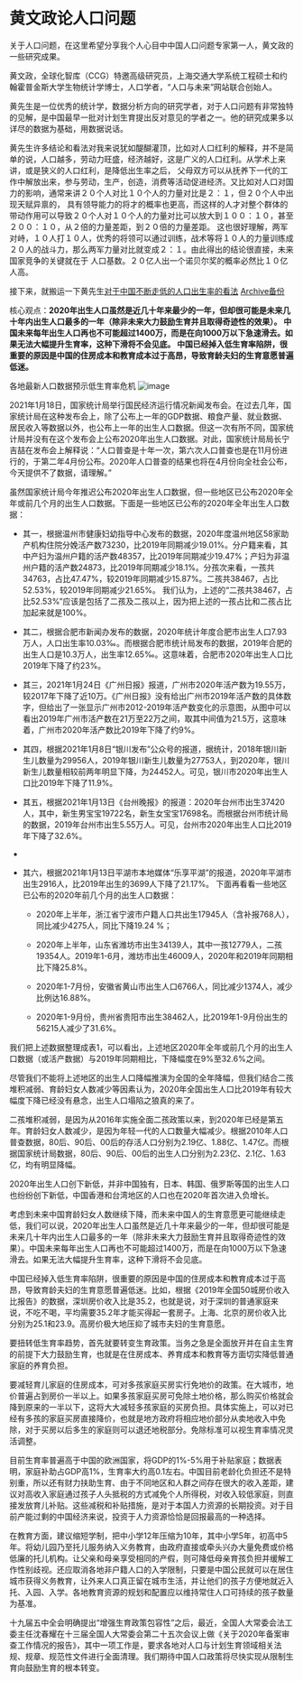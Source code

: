 # 黄文政论人口问题

关于人口问题，在这里希望分享我个人心目中中国人口问题专家第一人，黄文政的一些研究成果。

黄文政，全球化智库（CCG）特邀高级研究员，上海交通大学系统工程硕士和约翰霍普金斯大学生物统计学博士，人口学者，“人口与未来”网站联合创始人。

黄先生是一位优秀的统计学，数据分析方向的研究学者，对于人口问题有非常独特的见解，是中国最早一批对计划生育提出反对意见的学者之一。他的研究成果多以详尽的数据为基础，用数据说话。

黄先生许多结论和看法对我来说犹如醍醐灌顶，比如对人口红利的解释，并不是简单的说，人口越多，劳动力旺盛，经济越好，这是广义的人口红利。从学术上来讲，或是狭义的人口红利，是降低出生率之后，
父母双方可以从抚养下一代的工作中解放出来，参与劳动，生产，创造，消费等活动促进经济。又比如对人口对国力的影响，通常来讲２０个人对比１０个人的力量对比是２：１，但２０个人中出现天赋异禀的，
具有领导能力的将才的概率也更高，而这样的人才对整个群体的带动作用可以导致２０个人对１０个人的力量对比可以放大到１００：１０，甚至２００：１０，从２倍的力量差距，到２０倍的力量差距。
这也很好理解，两军对峙，１０人打１０人，优秀的将领可以通过训练，战术等将１０人的力量训练成２０人的战斗力，那么两军力量对比就变成２：１。由此得出的结论很直接，未来国家竞争的关键就在于
人口基数。２０亿人出一个诺贝尔奖的概率必然比１０亿人高。

接下来，就搬运一下黄先生[对于中国不断走低的人口出生率的看法](http://www.ccg.org.cn/archives/62226) [Archive备份](https://web.archive.org/web/20210428052231/http://www.ccg.org.cn/archives/62226)

核心观点：**2020年出生人口虽然是近几十年来最少的一年，但却很可能是未来几十年内出生人口最多的一年（除非未来大力鼓励生育并且取得奇迹性的效果）。
中国未来每年出生人口再也不可能超过1400万，而是在向1000万以下急速滑去。如果无法大幅提升生育率，这种下滑将不会见底。 
中国已经掉入低生育率陷阱，很重要的原因是中国的住房成本和教育成本过于高昂，导致育龄夫妇的生育意愿普遍低迷。**

各地最新人口数据预示低生育率危机
![image](https://user-images.githubusercontent.com/31200629/163592950-704f5bb2-a191-47f8-9034-723029fc3a66.png)

2021年1月18日，国家统计局举行国民经济运行情况新闻发布会。在过去几年，国家统计局在这种发布会上，除了公布上一年的GDP数据、粮食产量、就业数据、居民收入等数据以外，也公布上一年的出生人口数据。但这一次有所不同，国家统计局并没有在这个发布会上公布2020年出生人口数据。对此，国家统计局局长宁吉喆在发布会上解释说：“人口普查是十年一次，第六次人口普查也是在11月份进行的，于第二年4月份公布。2020年人口普查的结果也将在4月份向全社会公布，今天提供不了数据，请理解。”

虽然国家统计局今年推迟公布2020年出生人口数据，但一些地区已公布2020年全年或前几个月的出生人口数据。下面是一些地区已公布的2020年全年出生人口数据：

- 其一，根据温州市健康妇幼指导中心发布的数据，2020年度温州地区58家助产机构住院分娩活产数73230，比2019年同期减少19.01%。分户籍来看，其中产妇为温州户籍的活产数48357，比2019年同期减少19.47%；产妇为非温州户籍的活产数24873，比2019年同期减少18.1%。分孩次来看，一孩共34763，占比47.47%，较2019年同期减少15.87%。二孩共38467，占比52.53%，较2019年同期减少21.65%。
我们认为，上述的“二孩共38467，占比52.53%”应该是包括了二孩及二孩以上，因为把上述的一孩占比和二孩占比加起来就是100%。

- 其二，根据合肥市新闻办发布的数据，2020年统计年度合肥市出生人口7.93万人，人口出生率10.03‰。而根据合肥市统计局发布的数据，2019年合肥的出生人口是10.3万人，出生率12.65‰。这意味着，合肥市2020年出生人口比2019年下降了约23%。

- 其三，2021年1月24日《广州日报》报道，广州市2020年活产数为19.55万，较2017年下降了近10万。《广州日报》没有给出广州市2019年活产数的具体数字，但给出了一张显示广州市2012-2019年活产数变化的示意图，从图中可以看出2019年广州市活产数在21万至22万之间，取其中间值为21.5万，这意味着，广州市2020年活产数比2019年下降了约9%。

- 其四，根据2021年1月8日“银川发布”公众号的报道，据统计，2018年银川新生儿数量为29956人，2019年银川新生儿数量为27753人，到2020年，银川新生儿数量相较前两年明显下降，为24452人。可见，银川市2020年出生人口比2019年下降了11.9%。

- 其五，根据2021年1月13日《台州晚报》的报道：2020年台州市出生37420人，其中，新生男宝宝19722名，新生女宝宝17698名。而根据台州市统计局的数据，2019年台州市出生5.55万人。可见，台州市2020年出生人口比2019年下降了32.6%。
- 
- 其六，根据2021年1月13日平湖市本地媒体“乐享平湖”的报道，2020年平湖市出生2916人，比2019年出生的3699人下降了21.17%。
下面再看看一些地区已公布的2020年前几个月的出生人口数据：

    - 2020年上半年，浙江省宁波市户籍人口共出生17945人（含补报768人），同比减少4275人，同比下降19.24 %；

    - 2020年上半年，山东省潍坊市出生34139人，其中一孩12779人，二孩19354人。2019年1-6月，潍坊市出生46009人，2020年和2019年同期相比下降25.8%。

    - 2020年1-7月份，安徽省黄山市出生人口6766人，同比减少1374人，减少比例达16.88%。

    - 2020年1-9月份，贵州省贵阳市出生38462人，比2019年1-9月份出生的56215人减少了31.6%。

我们把上述数据整理成表1，可以看出，上述地区2020年全年或前几个月的出生人口数据（或活产数据）与2019年同期相比，下降幅度在9%至32.6%之间。

尽管我们不能将上述地区的出生人口降幅推演为全国的全年降幅，但我们结合二孩堆积减弱、育龄妇女人数减少等因素认为，2020年全国出生人口比2019年有较大幅度下降已经没有悬念，出生人口塌陷之狼真的来了。

二孩堆积减弱，是因为从2016年实施全面二孩政策以来，到2020年已经是第五年。育龄妇女人数减少，是因为年轻一代的人口数量大幅减少。根据2010年人口普查数据，80后、90后、00后的存活人口分别为2.19亿、1.88亿、1.47亿。而根据国家统计局数据，80后、90后、00后的出生人口分别为2.23亿、2.1亿、1.63亿，均有明显降幅。

2020年出生人口创下新低，并非中国独有，日本、韩国、俄罗斯等国的出生人口也纷纷创下新低，中国香港和台湾地区的人口也在2020年首次进入负增长。

考虑到未来中国育龄妇女人数继续下降，而未来中国人的生育意愿更可能继续走低，我们可以说，2020年出生人口虽然是近几十年来最少的一年，但却很可能是未来几十年内出生人口最多的一年（除非未来大力鼓励生育并且取得奇迹性的效果）。中国未来每年出生人口再也不可能超过1400万，而是在向1000万以下急速滑去。如果无法大幅提升生育率，这种下滑将不会见底。

中国已经掉入低生育率陷阱，很重要的原因是中国的住房成本和教育成本过于高昂，导致育龄夫妇的生育意愿普遍低迷。比如，根据《2019年全国50城房价收入比报告》的数据，深圳房价收入比是35.2，也就是说，对于深圳的普通家庭来说，不吃不喝，平均需要35.2年才能买得起一套房子。上海、北京的房价收入比分别为25.1和23.9。高房价极大地压抑了城市夫妇的生育意愿。

要扭转低生育率趋势，首先就要转变生育政策。当务之急是全面放开并在自主生育的前提下大力鼓励生育，也就是在住房成本、养育成本和教育等方面切实降低普通家庭的养育负担。

要减轻育儿家庭的住房成本，可对多孩家庭买房实行免地价的政策。在大城市，地价普遍占到房价一半以上。如果多孩家庭买房可免除土地价格，那么购买价格就会降到原来的一半以下，这将大大减轻多孩家庭的买房负担。具体实施上，可以对已经有多孩的家庭买房直接降价，也就是地方政府将相应地价部分从卖地收入中免除，对于买房以后多生的家庭则可以退还地税部分。免除标准可以视生育率情况灵活调整。

目前生育率普遍高于中国的欧洲国家，将GDP的1%-5%用于补贴家庭；数据表明，家庭补助占GDP高1%，生育率大约高0.1左右。中国目前老龄化负担还不是特别重，所以还有财力扶助生育、由于不同地区和人群之间存在很大的收入差距，建议对高收入家庭通过孩子人头抵税的方式减免个人所得税，对收入较低家庭，则直接发放育儿补贴。这些减税和补贴措施，是对于本国人力资源的长期投资。对于目前产能过剩的中国经济来说，投资于人力资源恰恰是回报最高的一种选择。

在教育方面，建议缩短学制，把中小学12年压缩为10年，其中小学5年，初高中5年。将幼儿园乃至托儿服务纳入义务教育，由政府直接或牵头兴办大量免费或价格低廉的托儿机构。让父亲和母亲享受相同的产假，则可降低母亲育孩负担并缓解工作性别歧视。还应取消各地非户籍人口的入学限制，只要是中国公民就可以在居住城市获得义务教育，让外来人口真正留在城市生活，并让他们的孩子方便地就近入托、入园、入学。各地教育资源的规划和配置应以维持常住人口可持续的孩子数量为基准。

十九届五中全会明确提出“增强生育政策包容性”之后，最近，全国人大常委会法工委主任沈春耀在十三届全国人大常委会第二十五次会议上做《关于2020年备案审查工作情况的报告》，其中一项工作是，要求各地对人口与计划生育领域相关法规、规章、规范性文件进行全面清理。我们期待中国人口政策将尽快实现从限制生育向鼓励生育的根本转变。
